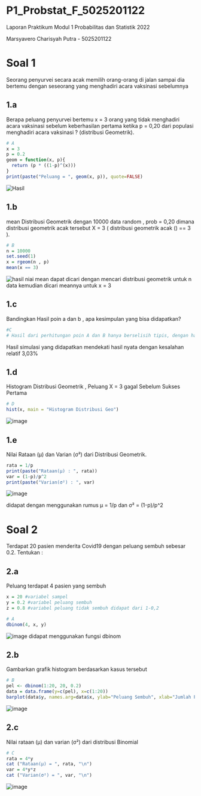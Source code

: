 # P1_Probstat_F_5025201122
Laporan Praktikum Modul 1 Probabilitas dan Statistik 2022

Marsyavero Charisyah Putra - 5025201122

# Soal 1
Seorang penyurvei secara acak memilih orang-orang di jalan sampai dia bertemu dengan seseorang yang menghadiri acara vaksinasi sebelumnya
## 1.a
Berapa peluang penyurvei bertemu x = 3 orang yang tidak menghadiri acara vaksinasi sebelum keberhasilan pertama ketika p = 0,20 dari populasi menghadiri acara vaksinasi ? (distribusi Geometrik).
```R
# A
x = 3
p = 0.2
geom = function(x, p){
  return (p * ((1-p)^(x)))
}
print(paste("Peluang = ", geom(x, p)), quote=FALSE)
```
![Hasil](https://user-images.githubusercontent.com/72655925/162618248-1fa399b7-b9ea-4314-9d66-5349cb06b8ed.png)

## 1.b
mean Distribusi Geometrik dengan 10000 data random , prob = 0,20 dimana distribusi geometrik acak tersebut X = 3 ( distribusi geometrik acak () == 3 ).
```R
# B
n = 10000
set.seed(1)
x = rgeom(n , p)
mean(x == 3)
```
![hasil](https://user-images.githubusercontent.com/72655925/162618426-db18d1fd-1e49-421e-a972-67664962e5f5.png)
niai mean dapat dicari dengan mencari distribusi geometrik untuk n data kemudian dicari meannya untuk x = 3

## 1.c
Bandingkan Hasil poin a dan b , apa kesimpulan yang bisa didapatkan?
```R
#C
# Hasil dari perhitungan poin A dan B hanya berselisih tipis, dengan hasil poin A adalah nilai yang konstan sedangkan poin B adalah hasil generasi random.
```
Hasil simulasi yang didapatkan mendekati hasil nyata dengan kesalahan relatif 3,03%

## 1.d
Histogram Distribusi Geometrik , Peluang X = 3 gagal Sebelum Sukses Pertama
```R
# D
hist(x, main = "Histogram Distribusi Geo")
```
![image](https://user-images.githubusercontent.com/72655925/162618710-c5a0ce16-1952-4608-a89f-fd535043218d.png)

## 1.e
Nilai Rataan (μ) dan Varian (σ²) dari Distribusi Geometrik.
```R
rata = 1/p
print(paste("Rataan(μ) : ", rata))
var = (1-p)/p^2
print(paste("Varian(σ²) : ", var)
```
![image](https://user-images.githubusercontent.com/72655925/162618924-9892481b-a430-422b-9435-1418fd2d5475.png)

didapat dengan menggunakan rumus
μ = 1/p dan σ² = (1-p)/p^2

# Soal 2
Terdapat 20 pasien menderita Covid19 dengan peluang sembuh sebesar 0.2. Tentukan :
## 2.a
Peluang terdapat 4 pasien yang sembuh
```R
x = 20 #variabel sampel
y = 0.2 #variabel peluang sembuh
z = 0.8 #variabel peluang tidak sembuh didapat dari 1-0,2

# A
dbinom(4, x, y)
```
![image](https://user-images.githubusercontent.com/72655925/162620075-baa0e577-202d-4611-af19-66a1bdca0b72.png)
didapat menggunakan fungsi dbinom
## 2.b
Gambarkan grafik histogram berdasarkan kasus tersebut
```R
# B
pel <- dbinom(1:20, 20, 0.2)
data = data.frame(y=c(pel), x=c(1:20))
barplot(data$y, names.arg=data$x, ylab="Peluang Sembuh", xlab="Jumlah Pasien yang Sembuh")
```
![image](https://user-images.githubusercontent.com/72655925/162620129-7e234a9f-f365-4101-bbbb-c9f41af49e59.png)

## 2.c
Nilai rataan (μ) dan varian (σ²) dari distribusi Binomial
```R
# C
rata = 4*y
cat ("Rataan(μ) = ", rata, "\n")
var = 4*y*z
cat ("Varian(σ²) = ", var, "\n")
```
![image](https://user-images.githubusercontent.com/72655925/162620207-e2fc9848-1bd7-4845-b8fd-40c9d45e2c81.png)
